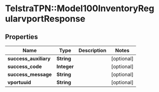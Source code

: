 # TelstraTPN::Model100InventoryRegularvportResponse

## Properties
Name | Type | Description | Notes
------------ | ------------- | ------------- | -------------
**success_auxiliary** | **String** |  | [optional] 
**success_code** | **Integer** |  | [optional] 
**success_message** | **String** |  | [optional] 
**vportuuid** | **String** |  | [optional] 


